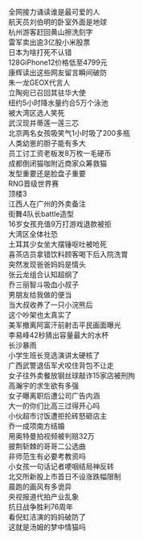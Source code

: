 全网接力诵读谁是最可爱的人  
航天员刘伯明的卧室外面是地球  
杭州游客赶回黄山擦洗刻字  
雷军卖出逾3亿股小米股票  
日本为啥打死不认错  
128GiPhone12价格低至4799元  
康辉读出这些网友留言瞬间破防  
朱一龙GEOX代言人  
立陶宛已召回其驻华大使  
纽约5小时降水量约合5万个泳池  
被大湾区选人笑死  
武汉现并蒂莲一莲三芯  
北京两名女孩吸笑气1小时吸了200多瓶  
人类幼崽的胆子能有多大  
员工讨工资老板发8万枚一毛硬币  
成都倒闭猫咖附近商家众筹救猫  
发型重要还是脸盘子重要  
RNG晋级世界赛  
顶楼3  
江西人在广州的外卖备注  
街舞4队长battle造型  
16岁女孩充值9万打游戏退款被拒  
大湾区全体社恐  
土耳其少女坐大摆锤呕吐被呛死  
喜茶店员拿错饮料顾客喝下后入院洗胃  
突然发现爸爸妈妈是情头  
张云龙组合认知超纲了  
乔三丽智斗吸血小叔子  
男朋友给我做的便当  
当大叔收养了一只小浣熊后  
这个吵架也太真实了  
美军撤离阿富汗前射击平民画面曝光  
李易峰42秒猜出容量最大的水杯  
长沙暴雨  
小学生班长竞选演讲太硬核了  
广西武警退伍军犬咬住背包不让走  
女子往外卖餐放钢丝球敲诈15家店被刑拘  
高瀚宇的求生欲有多强  
女子曝离职后遭公司广告内涵  
大一的你们比高三过得开心吗  
小伙超市讨饭遭拒抡砖怒砸店主  
乔一成项南方结婚  
用奥特曼拍视频被判赔32万  
披荆斩棘的哥哥二公选曲  
非师范生有必要考教资吗  
小女孩一句话记者哽咽结局神反转  
北交所新股上市首日不设涨跌幅限制  
晨跑的画风有多诡异  
央视报道代拍产业乱象  
抗日战争胜利76周年  
看倪虹洁演的妈妈破防了  
这就是汤姆的梦中情猫吗  
